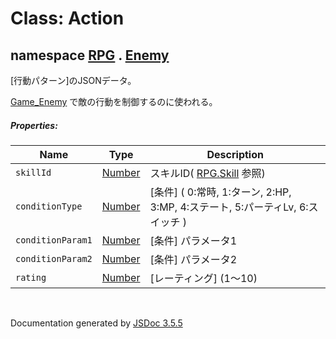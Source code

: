# Class: Action

## namespace [RPG](RPG.md) . [Enemy](RPG.Enemy.md)

[行動パターン]のJSONデータ。

[Game_Enemy](Game_Enemy.md) で敵の行動を制御するのに使われる。

##### Properties:

| Name | Type | Description |
| --- | --- | --- |
| `skillId` | [Number](Number.md) | スキルID( [RPG.Skill](RPG.Skill.md) 参照) |
| `conditionType` | [Number](Number.md) | [条件] \( 0:常時, 1:ターン, 2:HP, 3:MP, 4:ステート, 5:パーティLv, 6:スイッチ ) |
| `conditionParam1` | [Number](Number.md) | [条件] パラメータ1 |
| `conditionParam2` | [Number](Number.md) | [条件] パラメータ2 |
| `rating` | [Number](Number.md) | [レーティング] \(1〜10) |

 <br>

  Documentation generated by [JSDoc 3.5.5](https://github.com/jsdoc3/jsdoc)
